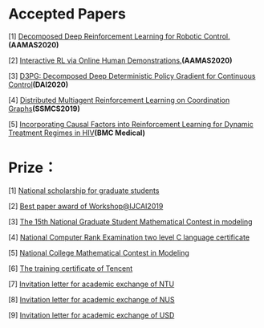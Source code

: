 



# Accepted Papers
[1] [Decomposed Deep Reinforcement Learning for Robotic Control.](https://github.com/1447866357/Scientific-research-achievements/blob/master/Paper/AAMAS2020%E2%80%94Decomposed%20Deep%20Reinforcement%20Learning%20for%20Robotic%20Control.pdf)**(AAMAS2020)**

[2] [Interactive RL via Online Human Demonstrations.](https://github.com/1447866357/Scientific-research-achievements/blob/master/Paper/AAMAS2020%E2%80%94Interactive%20RL%20via%20Online%20Human%20Demonstrations.pdf)**(AAMAS2020)**


[3] [D3PG: Decomposed Deep Deterministic Policy Gradient for
Continuous Control](https://github.com/1447866357/Scientific-research-achievements/blob/master/Paper/DAI_2020_D3PG%20Decomposed%20Deep%20Deterministic%20Policy%20Gradient%20for.pdf)**(DAI2020)**

[4] [Distributed Multiagent Reinforcement Learning on Coordination Graphs](https://github.com/1447866357/Scientific-research-achievements/blob/master/Paper/SSMCS2019%E2%80%94Distributed%20Multiagent%20Reinforcement%20Learning.pdf)**(SSMCS2019)**

[5] [Incorporating Causal Factors into Reinforcement Learning for Dynamic Treatment Regimes in HIV](https://github.com/1447866357/Scientific-research-achievements/blob/master/Paper/BMC2019%E2%80%94Incorporating%20causal%20factors%20into.pdf)**(BMC Medical)**


# Prize：
[1] [National scholarship for graduate students](https://github.com/1447866357/Scientific-research-achievements/blob/master/Prize/2018%E7%BA%A7%E7%A0%94%E7%A9%B6%E7%94%9F%E5%9B%BD%E5%AE%B6%E5%A5%96%E5%AD%A6%E9%87%91.jpg)

[2] [Best paper award of Workshop@IJCAI2019](https://github.com/1447866357/Scientific-research-achievements/blob/master/Prize/2018%E7%BA%A7%E7%A0%94%E7%A9%B6%E7%94%9F%E5%9B%BD%E5%AE%B6%E5%A5%96%E5%AD%A6%E9%87%91.jpg)

[3] [The 15th National Graduate Student Mathematical Contest in modeling](https://github.com/1447866357/Scientific-research-achievements/blob/master/Prize/%E5%8D%8E%E4%B8%BA%E6%9D%AF%E5%85%A8%E5%9B%BD%E6%95%B0%E5%AD%A6%E5%BB%BA%E6%A8%A1%E5%A4%A7%E8%B5%9B.jpg)

[4] [National Computer Rank Examination two level C language certificate](https://github.com/1447866357/Scientific-research-achievements/blob/master/Prize/%E8%AE%A1%E7%AE%97%E6%9C%BA%E4%BA%8C%E7%BA%A7.jpg)

[5] [National College Mathematical Contest in Modeling](https://github.com/1447866357/Scientific-research-achievements/blob/master/Prize/%E7%BE%8E%E5%9B%BD%E6%95%B0%E5%AD%A6%E5%BB%BA%E6%A8%A1%E5%A4%A7%E8%B5%9B.jpg)

[6] [The training certificate of Tencent](https://github.com/1447866357/Scientific-research-achievements/blob/master/Prize/2020%E5%B9%B4%E5%BC%80%E6%82%9F%E5%B9%B3%E5%8F%B0%E5%A4%9A%E6%99%BA%E8%83%BD%E4%BD%93%E5%9F%B9%E8%AE%AD%E7%8F%AD.jpg)

[7] [Invitation letter for academic exchange of NTU](https://github.com/1447866357/Scientific-research-achievements/blob/master/Prize/%E6%96%B0%E5%8A%A0%E5%9D%A1%E5%8D%97%E6%B4%8B%E7%90%86%E5%B7%A5%E9%82%80%E8%AF%B7%E5%87%BD.pdf)

[8] [Invitation letter for academic exchange of NUS](https://github.com/1447866357/Scientific-research-achievements/blob/master/Prize/%E6%96%B0%E5%8A%A0%E5%9D%A1%E5%9B%BD%E7%AB%8B%E5%A4%A7%E5%AD%A6%E9%82%80%E8%AF%B7%E5%87%BD.pdf)


[9] [Invitation letter for academic exchange of USD](https://github.com/1447866357/Scientific-research-achievements/blob/master/Prize/%E7%BE%8E%E5%9B%BD%E5%9C%A3%E5%9C%B0%E4%BA%9A%E5%93%A5%E5%A4%A7%E5%AD%A6%E9%82%80%E8%AF%B7%E5%87%BD.pdf)
